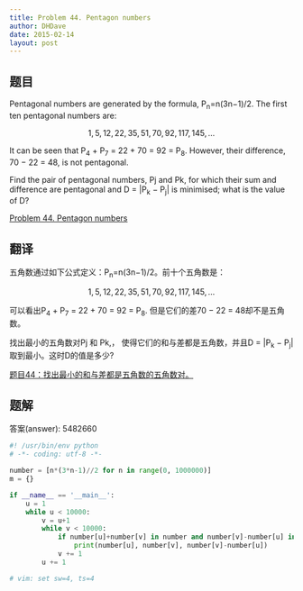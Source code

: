 ```yaml
---
title: Problem 44. Pentagon numbers
author: DHDave
date: 2015-02-14
layout: post
---
```


## 题目

Pentagonal numbers are generated by the formula, P<sub>n</sub>=n(3n−1)/2. The first ten pentagonal numbers are:

$$ 1, 5, 12, 22, 35, 51, 70, 92, 117, 145, ... $$

It can be seen that P<sub>4</sub> + P<sub>7</sub> = 22 + 70 = 92 = P<sub>8</sub>. However, their difference, 70 − 22 = 48, is not pentagonal.
<!--more-->
Find the pair of pentagonal numbers, Pj and Pk, for which their sum and difference are pentagonal and D = |P<sub>k</sub> − P<sub>j</sub>| is minimised; what is the value of D?

[Problem 44. Pentagon numbers](https://projecteuler.net/problem=44 "Problem 44")

## 翻译

五角数通过如下公式定义：P<sub>n</sub>=n(3n−1)/2。前十个五角数是：

$$ 1, 5, 12, 22, 35, 51, 70, 92, 117, 145, ... $$

可以看出P<sub>4</sub> + P<sub>7</sub> = 22 + 70 = 92 = P<sub>8</sub>. 但是它们的差70 − 22 = 48却不是五角数。

找出最小的五角数对Pj 和 Pk,， 使得它们的和与差都是五角数，并且D = |P<sub>k</sub> − P<sub>j</sub>| 取到最小。这时D的值是多少?

[题目44：找出最小的和与差都是五角数的五角数对。](http://pe.spiritzhang.com/index.php/2011-05-11-09-44-54/45-44 "题目44")

## 题解

答案(answer): 5482660

```python
#! /usr/bin/env python
# -*- coding: utf-8 -*-

number = [n*(3*n-1)//2 for n in range(0, 1000000)]
m = {}

if __name__ == '__main__':
    u = 1
    while u < 10000:
        v = u+1
        while v < 10000:
            if number[u]+number[v] in number and number[v]-number[u] in number:
                print(number[u], number[v], number[v]-number[u])
            v += 1
        u += 1

# vim: set sw=4, ts=4
```
